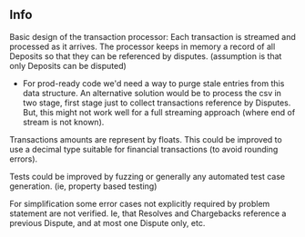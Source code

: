 ## Info

Basic design of the transaction processor: Each transaction is streamed and processed as it arrives. The processor keeps in memory a record of all Deposits so that they can be referenced by disputes. (assumption is that only Deposits can be disputed)
 - For prod-ready code we'd need a way to purge stale entries from this data structure. An alternative solution would be to process the csv in two stage, first stage just to collect transactions reference by Disputes. But, this might not work well for a full streaming approach (where end of stream is not known).

Transactions amounts are represent by floats. This could be improved to use a decimal type suitable for financial transactions (to avoid rounding errors).

Tests could be improved by fuzzing or generally any automated test case generation. (ie, property based testing)

For simplification some error cases not explicitly required by problem statement are not verified. Ie, that Resolves and Chargebacks reference a previous Dispute, and at most one Dispute only, etc.